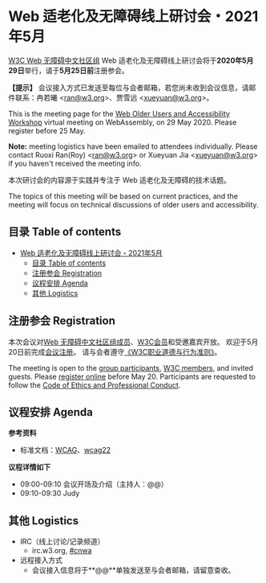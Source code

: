 # Web 适老化及无障碍线上研讨会・2021年5月

[W3C Web 无障碍中文社区组](https://www.w3.org/community/cnwa/) Web 适老化及无障碍线上研讨会将于**2020年5月29日**举行，请于**5月25日前**注册参会。

**【提示】** 会议接入方式已发送至每位与会者邮箱，若您尚未收到会议信息，请邮件联系：冉若曦 <<ran@w3.org>>、贾雪远 <<xueyuan@w3.org>>。

This is the meeting page for the [Web Older Users and Accessibility Workshop](https://www.w3.org/community/cnwa/) virtual meeting on WebAssembly, on 29 May 2020. Please register before 25 May. 

**Note:** meeting logistics have been emailed to attendees individually. Please contact Ruoxi Ran(Roy)  <<ran@w3.org>> or Xueyuan Jia  <<xueyuan@w3.org>> if you haven't received the meeting info.

本次研讨会的内容源于实践并专注于 Web 适老化及无障碍的技术话题。

The topics of this meeting will be based on current practices, and the meeting will focus on technical discussions of older users and accessibility.

## 目录 Table of contents

- [Web 适老化及无障碍线上研讨会・2021年5月](#web-适老化及无障碍线上研讨会2021年5月)
  - [目录 Table of contents](#目录-table-of-contents)
  - [注册参会 Registration](#注册参会-registration)
  - [议程安排 Agenda](#议程安排-agendatbd)
  - [其他 Logistics](#其他-logistics)

## 注册参会 Registration

本次会议对[Web 无障碍中文社区组成员](https://www.w3.org/community/cnwa/)、[W3C会员](https://www.w3.org/Consortium/Member/List)和受邀嘉宾开放。
欢迎于5月20日前完成[会议注册](@@)。
请与会者遵守[《W3C职业道德与行为准则》](https://www.w3.org/Consortium/cepc/)。

The meeting is open to the [group participants](https://www.w3.org/community/cnwa/), [W3C members](https://www.w3.org/Consortium/Member/List), and invited guests. 
Please [register online](@@) before May 20.
Participants are requested to follow the [Code of Ethics and Professional Conduct](https://www.w3.org/Consortium/cepc/).


## 议程安排 Agenda

**参考资料**

* 标准文档：[WCAG](https://www.w3.org/TR/wcag21/)、[wcag22](https://www.w3.org/TR/wcag22/)

**议程详情如下**

* 09:00-09:10  会议开场及介绍（主持人：@@）
* 09:10-09:30  Judy


## 其他 Logistics

* IRC（线上讨论/记录频道）
  * irc.w3.org, <a href="http://irc.w3.org/?channels=#cnwa">#cnwa</a>
* 远程接入方式
  * 会议接入信息将于**@@**单独发送至与会者邮箱，请留意查收。